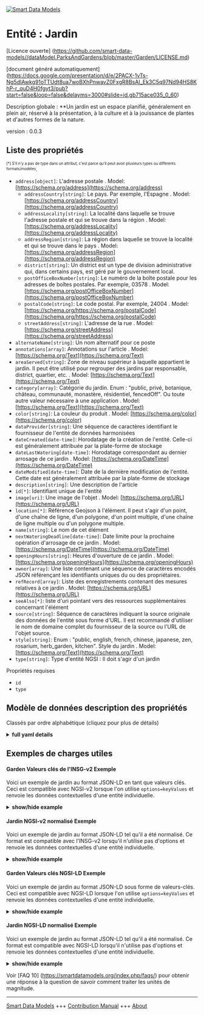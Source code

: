 <!-- 10-Header -->  
[![Smart Data Models](https://smartdatamodels.org/wp-content/uploads/2022/01/SmartDataModels_logo.png "Logo")](https://smartdatamodels.org)  
Entité : Jardin  
===============<!-- /10-Header -->  
<!-- 15-License -->  
[Licence ouverte] (https://github.com/smart-data-models//dataModel.ParksAndGardens/blob/master/Garden/LICENSE.md)  
[document généré automatiquement] (https://docs.google.com/presentation/d/e/2PACX-1vTs-Ng5dIAwkg91oTTUdt8ua7woBXhPnwavZ0FxgR8BsAI_Ek3C5q97Nd94HS8KhP-r_quD4H0fgyt3/pub?start=false&loop=false&delayms=3000#slide=id.gb715ace035_0_60)  
<!-- /15-License -->  
<!-- 20-Description -->  
Description globale : **Un jardin est un espace planifié, généralement en plein air, réservé à la présentation, à la culture et à la jouissance de plantes et d'autres formes de la nature.  
version : 0.0.3  
<!-- /20-Description -->  
<!-- 30-PropertiesList -->  

## Liste des propriétés  

<sup><sub>[*] S'il n'y a pas de type dans un attribut, c'est parce qu'il peut avoir plusieurs types ou différents formats/modèles</sub></sup>.  
- `address[object]`: L'adresse postale  . Model: [https://schema.org/address](https://schema.org/address)	- `addressCountry[string]`: Le pays. Par exemple, l'Espagne  . Model: [https://schema.org/addressCountry](https://schema.org/addressCountry)  
	- `addressLocality[string]`: La localité dans laquelle se trouve l'adresse postale et qui se trouve dans la région  . Model: [https://schema.org/addressLocality](https://schema.org/addressLocality)  
	- `addressRegion[string]`: La région dans laquelle se trouve la localité et qui se trouve dans le pays  . Model: [https://schema.org/addressRegion](https://schema.org/addressRegion)  
	- `district[string]`: Un district est un type de division administrative qui, dans certains pays, est géré par le gouvernement local.    
	- `postOfficeBoxNumber[string]`: Le numéro de la boîte postale pour les adresses de boîtes postales. Par exemple, 03578  . Model: [https://schema.org/postOfficeBoxNumber](https://schema.org/postOfficeBoxNumber)  
	- `postalCode[string]`: Le code postal. Par exemple, 24004  . Model: [https://schema.org/https://schema.org/postalCode](https://schema.org/https://schema.org/postalCode)  
	- `streetAddress[string]`: L'adresse de la rue  . Model: [https://schema.org/streetAddress](https://schema.org/streetAddress)  
- `alternateName[string]`: Un nom alternatif pour ce poste  - `annotations[array]`: Annotations sur l'article  . Model: [https://schema.org/Text](https://schema.org/Text)- `areaServed[string]`: Zone de niveau supérieur à laquelle appartient le jardin. Il peut être utilisé pour regrouper des jardins par responsable, district, quartier, etc.  . Model: [https://schema.org/Text](https://schema.org/Text)- `category[array]`: Catégorie du jardin. Enum : "public, privé, botanique, château, communauté, monastère, résidentiel, fencedOff". Ou toute autre valeur nécessaire à une application  . Model: [https://schema.org/Text](https://schema.org/Text)- `color[string]`: La couleur du produit  . Model: [https://schema.org/color](https://schema.org/color)- `dataProvider[string]`: Une séquence de caractères identifiant le fournisseur de l'entité de données harmonisées  - `dateCreated[date-time]`: Horodatage de la création de l'entité. Celle-ci est généralement attribuée par la plate-forme de stockage  - `dateLastWatering[date-time]`: Horodatage correspondant au dernier arrosage de ce jardin  . Model: [https://schema.org/DateTime](https://schema.org/DateTime)- `dateModified[date-time]`: Date de la dernière modification de l'entité. Cette date est généralement attribuée par la plate-forme de stockage  - `description[string]`: Une description de l'article  - `id[*]`: Identifiant unique de l'entité  - `image[uri]`: Une image de l'objet  . Model: [https://schema.org/URL](https://schema.org/URL)- `location[*]`: Référence Geojson à l'élément. Il peut s'agir d'un point, d'une chaîne de ligne, d'un polygone, d'un point multiple, d'une chaîne de ligne multiple ou d'un polygone multiple.  - `name[string]`: Le nom de cet élément  - `nextWateringDeadline[date-time]`: Date limite pour la prochaine opération d'arrosage de ce jardin  . Model: [https://schema.org/DateTime](https://schema.org/DateTime)- `openingHours[string]`: Heures d'ouverture de ce jardin  . Model: [https://schema.org/openingHours](https://schema.org/openingHours)- `owner[array]`: Une liste contenant une séquence de caractères encodés JSON référençant les identifiants uniques du ou des propriétaires.  - `refRecord[array]`: Liste des enregistrements contenant des mesures relatives à ce jardin  . Model: [https://schema.org/URL](https://schema.org/URL)- `seeAlso[*]`: liste d'uri pointant vers des ressources supplémentaires concernant l'élément  - `source[string]`: Séquence de caractères indiquant la source originale des données de l'entité sous forme d'URL. Il est recommandé d'utiliser le nom de domaine complet du fournisseur de la source ou l'URL de l'objet source.  - `style[string]`: Enum : "public, english, french, chinese, japanese, zen, rosarium, herb_garden, kitchen". Style du jardin  . Model: [https://schema.org/Text](https://schema.org/Text)- `type[string]`: Type d'entité NGSI : Il doit s'agir d'un jardin  <!-- /30-PropertiesList -->  
<!-- 35-RequiredProperties -->  
Propriétés requises  
- `id`  - `type`  <!-- /35-RequiredProperties -->  
<!-- 40-RequiredProperties -->  
<!-- /40-RequiredProperties -->  
<!-- 50-DataModelHeader -->  
## Modèle de données description des propriétés  
Classés par ordre alphabétique (cliquez pour plus de détails)  
<!-- /50-DataModelHeader -->  
<!-- 60-ModelYaml -->  
<details><summary><strong>full yaml details</strong></summary>    
```yaml  
Garden:    
  description: 'A garden is a distinguishable planned space, usually outdoors, set aside for the display, cultivation, and enjoyment of plants and other forms of nature.'    
  properties:    
    address:    
      description: The mailing address    
      properties:    
        addressCountry:    
          description: 'The country. For example, Spain'    
          type: string    
          x-ngsi:    
            model: https://schema.org/addressCountry    
            type: Property    
        addressLocality:    
          description: 'The locality in which the street address is, and which is in the region'    
          type: string    
          x-ngsi:    
            model: https://schema.org/addressLocality    
            type: Property    
        addressRegion:    
          description: 'The region in which the locality is, and which is in the country'    
          type: string    
          x-ngsi:    
            model: https://schema.org/addressRegion    
            type: Property    
        district:    
          description: 'A district is a type of administrative division that, in some countries, is managed by the local government'    
          type: string    
          x-ngsi:    
            type: Property    
        postOfficeBoxNumber:    
          description: 'The post office box number for PO box addresses. For example, 03578'    
          type: string    
          x-ngsi:    
            model: https://schema.org/postOfficeBoxNumber    
            type: Property    
        postalCode:    
          description: 'The postal code. For example, 24004'    
          type: string    
          x-ngsi:    
            model: https://schema.org/https://schema.org/postalCode    
            type: Property    
        streetAddress:    
          description: The street address    
          type: string    
          x-ngsi:    
            model: https://schema.org/streetAddress    
            type: Property    
        streetNr:    
          description: Number identifying a specific property on a public street    
          type: string    
          x-ngsi:    
            type: Property    
      type: object    
      x-ngsi:    
        model: https://schema.org/address    
        type: Property    
    alternateName:    
      description: An alternative name for this item    
      type: string    
      x-ngsi:    
        type: Property    
    annotations:    
      description: Annotations about the item    
      items:    
        type: string    
      type: array    
      x-ngsi:    
        model: https://schema.org/Text    
        type: Property    
    areaServed:    
      description: 'Higher level area to which the garden belongs to. It can be used to group gardens per responsible, district, neighbourhood, etc'    
      type: string    
      x-ngsi:    
        model: https://schema.org/Text    
        type: Property    
    category:    
      description: 'Garden''s category. Enum:''public, private, botanical, castle, community, monastery, residential, fencedOff''. Or any other value needed by an application'    
      items:    
        enum:    
          - botanical    
          - castle    
          - community    
          - fencedOff    
          - monastery    
          - private    
          - public    
          - residential    
        type: string    
      minItems: 1    
      type: array    
      x-ngsi:    
        model: https://schema.org/Text    
        type: Property    
    color:    
      description: The color of the product    
      type: string    
      x-ngsi:    
        model: https://schema.org/color    
        type: Property    
    dataProvider:    
      description: A sequence of characters identifying the provider of the harmonised data entity    
      type: string    
      x-ngsi:    
        type: Property    
    dateCreated:    
      description: Entity creation timestamp. This will usually be allocated by the storage platform    
      format: date-time    
      type: string    
      x-ngsi:    
        type: Property    
    dateLastWatering:    
      description: Timestamp which corresponds to the last watering of this garden    
      format: date-time    
      type: string    
      x-ngsi:    
        model: https://schema.org/DateTime    
        type: Property    
    dateModified:    
      description: Timestamp of the last modification of the entity. This will usually be allocated by the storage platform    
      format: date-time    
      type: string    
      x-ngsi:    
        type: Property    
    description:    
      description: A description of this item    
      type: string    
      x-ngsi:    
        type: Property    
    id:    
      anyOf:    
        - description: Identifier format of any NGSI entity    
          maxLength: 256    
          minLength: 1    
          pattern: ^[\w\-\.\{\}\$\+\*\[\]`|~^@!,:\\]+$    
          type: string    
          x-ngsi:    
            type: Property    
        - description: Identifier format of any NGSI entity    
          format: uri    
          type: string    
          x-ngsi:    
            type: Property    
      description: Unique identifier of the entity    
      x-ngsi:    
        type: Property    
    image:    
      description: An image of the item    
      format: uri    
      type: string    
      x-ngsi:    
        model: https://schema.org/URL    
        type: Property    
    location:    
      description: 'Geojson reference to the item. It can be Point, LineString, Polygon, MultiPoint, MultiLineString or MultiPolygon'    
      oneOf:    
        - description: Geojson reference to the item. Point    
          properties:    
            bbox:    
              items:    
                type: number    
              minItems: 4    
              type: array    
            coordinates:    
              items:    
                type: number    
              minItems: 2    
              type: array    
            type:    
              enum:    
                - Point    
              type: string    
          required:    
            - type    
            - coordinates    
          title: GeoJSON Point    
          type: object    
          x-ngsi:    
            type: GeoProperty    
        - description: Geojson reference to the item. LineString    
          properties:    
            bbox:    
              items:    
                type: number    
              minItems: 4    
              type: array    
            coordinates:    
              items:    
                items:    
                  type: number    
                minItems: 2    
                type: array    
              minItems: 2    
              type: array    
            type:    
              enum:    
                - LineString    
              type: string    
          required:    
            - type    
            - coordinates    
          title: GeoJSON LineString    
          type: object    
          x-ngsi:    
            type: GeoProperty    
        - description: Geojson reference to the item. Polygon    
          properties:    
            bbox:    
              items:    
                type: number    
              minItems: 4    
              type: array    
            coordinates:    
              items:    
                items:    
                  items:    
                    type: number    
                  minItems: 2    
                  type: array    
                minItems: 4    
                type: array    
              type: array    
            type:    
              enum:    
                - Polygon    
              type: string    
          required:    
            - type    
            - coordinates    
          title: GeoJSON Polygon    
          type: object    
          x-ngsi:    
            type: GeoProperty    
        - description: Geojson reference to the item. MultiPoint    
          properties:    
            bbox:    
              items:    
                type: number    
              minItems: 4    
              type: array    
            coordinates:    
              items:    
                items:    
                  type: number    
                minItems: 2    
                type: array    
              type: array    
            type:    
              enum:    
                - MultiPoint    
              type: string    
          required:    
            - type    
            - coordinates    
          title: GeoJSON MultiPoint    
          type: object    
          x-ngsi:    
            type: GeoProperty    
        - description: Geojson reference to the item. MultiLineString    
          properties:    
            bbox:    
              items:    
                type: number    
              minItems: 4    
              type: array    
            coordinates:    
              items:    
                items:    
                  items:    
                    type: number    
                  minItems: 2    
                  type: array    
                minItems: 2    
                type: array    
              type: array    
            type:    
              enum:    
                - MultiLineString    
              type: string    
          required:    
            - type    
            - coordinates    
          title: GeoJSON MultiLineString    
          type: object    
          x-ngsi:    
            type: GeoProperty    
        - description: Geojson reference to the item. MultiLineString    
          properties:    
            bbox:    
              items:    
                type: number    
              minItems: 4    
              type: array    
            coordinates:    
              items:    
                items:    
                  items:    
                    items:    
                      type: number    
                    minItems: 2    
                    type: array    
                  minItems: 4    
                  type: array    
                type: array    
              type: array    
            type:    
              enum:    
                - MultiPolygon    
              type: string    
          required:    
            - type    
            - coordinates    
          title: GeoJSON MultiPolygon    
          type: object    
          x-ngsi:    
            type: GeoProperty    
      x-ngsi:    
        type: GeoProperty    
    name:    
      description: The name of this item    
      type: string    
      x-ngsi:    
        type: Property    
    nextWateringDeadline:    
      description: Deadline for next watering operation to be done on this garden    
      format: date-time    
      type: string    
      x-ngsi:    
        model: https://schema.org/DateTime    
        type: Property    
    openingHours:    
      description: Opening hours of this garden    
      type: string    
      x-ngsi:    
        model: https://schema.org/openingHours    
        type: Property    
    owner:    
      description: A List containing a JSON encoded sequence of characters referencing the unique Ids of the owner(s)    
      items:    
        anyOf:    
          - description: Identifier format of any NGSI entity    
            maxLength: 256    
            minLength: 1    
            pattern: ^[\w\-\.\{\}\$\+\*\[\]`|~^@!,:\\]+$    
            type: string    
            x-ngsi:    
              type: Property    
          - description: Identifier format of any NGSI entity    
            format: uri    
            type: string    
            x-ngsi:    
              type: Property    
        description: Unique identifier of the entity    
        x-ngsi:    
          type: Property    
      type: array    
      x-ngsi:    
        type: Property    
    refRecord:    
      description: List of records which contain measurements related to this garden    
      items:    
        anyOf:    
          - description: Identifier format of any NGSI entity    
            maxLength: 256    
            minLength: 1    
            pattern: ^[\w\-\.\{\}\$\+\*\[\]`|~^@!,:\\]+$    
            type: string    
            x-ngsi:    
              type: Property    
          - description: Identifier format of any NGSI entity    
            format: uri    
            type: string    
            x-ngsi:    
              type: Property    
        description: Unique identifier of the entity    
        x-ngsi:    
          type: Property    
      type: array    
      x-ngsi:    
        model: https://schema.org/URL    
        type: Relationship    
    seeAlso:    
      description: list of uri pointing to additional resources about the item    
      oneOf:    
        - items:    
            format: uri    
            type: string    
          minItems: 1    
          type: array    
        - format: uri    
          type: string    
      x-ngsi:    
        type: Property    
    source:    
      description: 'A sequence of characters giving the original source of the entity data as a URL. Recommended to be the fully qualified domain name of the source provider, or the URL to the source object'    
      type: string    
      x-ngsi:    
        type: Property    
    style:    
      description: 'Enum:''public, english, french, chinese, japanese, zen, rosarium, herb_garden, kitchen''. Garden''s style'    
      enum:    
        - chinese    
        - english    
        - french    
        - herb_garden    
        - japanese    
        - kitchen    
        - public    
        - rosarium    
        - zen    
      type: string    
      x-ngsi:    
        model: https://schema.org/Text    
        type: Property    
    type:    
      description: 'NGSI Entity Type: It has to be Garden'    
      enum:    
        - Garden    
      type: string    
      x-ngsi:    
        type: Property    
  required:    
    - id    
    - type    
  type: object    
  x-derived-from: ""    
  x-disclaimer: 'Redistribution and use in source and binary forms, with or without modification, are permitted  provided that the license conditions are met. Copyleft (c) 2022 Contributors to Smart Data Models Program'    
  x-license-url: https://github.com/smart-data-models/dataModel.ParksAndGardens/blob/master/Garden/LICENSE.md    
  x-model-schema: https://smart-data-models.github.io/dataModel/ParksAndGardens/Garden/schema.json    
  x-model-tags: ""    
  x-version: 0.0.3    
```  
</details>    
<!-- /60-ModelYaml -->  
<!-- 70-MiddleNotes -->  
<!-- /70-MiddleNotes -->  
<!-- 80-Examples -->  
## Exemples de charges utiles  
#### Garden Valeurs clés de l'INSG-v2 Exemple  
Voici un exemple de jardin au format JSON-LD en tant que valeurs clés. Ceci est compatible avec NGSI-v2 lorsque l'on utilise `options=keyValues` et renvoie les données contextuelles d'une entité individuelle.  
<details><summary><strong>show/hide example</strong></summary>    
```json  
{  
  "id": "Santander-Garden-Piquio",  
  "type": "Garden",  
  "name": "Jardines de Piquio",  
  "description": "Jardines de Piquio. Zona El Sardinero",  
  "location": {  
    "type": "Point",  
    "coordinates": [-3.7836974, 43.4741091]  
  },  
  "address": {  
    "streetAddress": "Avenida Castañeda",  
    "addressLocality": "Santander",  
    "postalCode": "39005"  
  },  
  "openingHours": "Mo-Su",  
  "style": "french",  
  "category": ["public"],  
  "areaServed": "El Sardinero",  
  "dateLastWatering": "2017-03-31T08:00:00Z",  
  "refRecord": ["Santander-Garden-Piquio-Record-1"]  
}  
```  
</details>  
#### Jardin NGSI-v2 normalisé Exemple  
Voici un exemple de jardin au format JSON-LD tel qu'il a été normalisé. Ce format est compatible avec l'INSG-v2 lorsqu'il n'utilise pas d'options et renvoie les données contextuelles d'une entité individuelle.  
<details><summary><strong>show/hide example</strong></summary>    
```json  
{  
  "id": "Santander-Garden-Piquio",  
  "type": "Garden",  
  "category": {  
    "type": "array",  
    "value": [  
      "public"  
    ]  
  },  
  "style": {  
    "type": "Text",  
    "value": "french"  
  },  
  "description": {  
    "type": "Text",  
    "value": "Jardines de Piquio. Zona El Sardinero"  
  },  
  "dateLastWatering": {  
    "type": "DateTime",  
    "value": "2017-03-31T08:00:00Z"  
  },  
  "location": {  
    "type": "geo:json",  
    "value": {  
      "type": "Point",  
      "coordinates": [  
        -3.7836974,  
        43.4741091  
      ]  
    }  
  },  
  "refRecord": {  
    "type": "URI",  
    "value": [  
      "Santander-Garden-Piquio-Record-1"  
    ]  
  },  
  "areaServed": {  
    "type": "Text",  
    "value": "El Sardinero"  
  },  
  "address": {  
    "type": "PostalAddress",  
    "value": {  
      "addressLocality": "Santander",  
      "postalCode": "39005",  
      "streetAddress": "Avenida Casta\u00f1eda"  
    }  
  },  
  "openingHours": {  
    "type": "Text",  
    "value": "Mo-Su"  
  },  
  "name": {  
    "type": "Text",  
    "value": "Jardines de Piquio"  
  }  
}  
```  
</details>  
#### Garden Valeurs clés NGSI-LD Exemple  
Voici un exemple de jardin au format JSON-LD sous forme de valeurs-clés. Ceci est compatible avec NGSI-LD lorsque l'on utilise `options=keyValues` et renvoie les données contextuelles d'une entité individuelle.  
<details><summary><strong>show/hide example</strong></summary>    
```json  
{  
  "id": "urn:ngsi-ld:Garden:Santander-Garden-Piquio",  
  "type": "Garden",  
  "address": {  
    "addressLocality": "Santander",  
    "postalCode": "39005",  
    "streetAddress": "Avenida Casta\u00f1eda"  
  },  
  "areaServed": "El Sardinero",  
  "category": [  
    "public"  
  ],  
  "dateLastWatering":  "2017-03-31T08:00:00Z"  
  ,  
  "description": "Jardines de Piquio. Zona El Sardinero",  
  "location": {  
    "coordinates": [  
      -3.7836974,  
      43.4741091  
    ],  
    "type": "Point"  
  },  
  "name": "Jardines de Piquio",  
  "openingHours": "Mo-Su",  
  "refRecord": [  
    "urn:ngsi-ld:Record:Santander-Garden-Piquio-Record-1"  
  ],  
  "style": "french",  
  "@context": [  
    "https://raw.githubusercontent.com/smart-data-models/dataModel.ParksAndGardens/master/context.jsonld"  
  ]  
}  
```  
</details>  
#### Jardin NGSI-LD normalisé Exemple  
Voici un exemple de jardin au format JSON-LD tel qu'il a été normalisé. Ce format est compatible avec NGSI-LD lorsqu'il n'utilise pas d'options et renvoie les données contextuelles d'une entité individuelle.  
<details><summary><strong>show/hide example</strong></summary>    
```json  
{  
  "id": "urn:ngsi-ld:Garden:Santander-Garden-Piquio",  
  "type": "Garden",  
  "address": {  
    "type": "Property",  
    "value": {  
      "addressLocality": "Santander",  
      "postalCode": "39005",  
      "streetAddress": "Avenida Casta\u00f1eda",  
      "type": "PostalAddress"  
    }  
  },  
  "areaServed": {  
    "type": "Property",  
    "value": "El Sardinero"  
  },  
  "category": {  
    "type": "Property",  
    "value": [  
      "public"  
    ]  
  },  
  "dateLastWatering": {  
    "type": "Property",  
    "value": {  
      "@type": "DateTime",  
      "@value": "2017-03-31T08:00:00Z"  
    }  
  },  
  "description": {  
    "type": "Property",  
    "value": "Jardines de Piquio. Zona El Sardinero"  
  },  
  "location": {  
    "type": "GeoProperty",  
    "value": {  
      "type": "Point",  
      "coordinates": [  
        -3.7836974,  
        43.4741091  
      ]  
    }  
  },  
  "name": {  
    "type": "Property",  
    "value": "Jardines de Piquio"  
  },  
  "openingHours": {  
    "type": "Property",  
    "value": "Mo-Su"  
  },  
  "refRecord": {  
    "type": "Relationship",  
    "object": [  
      "urn:ngsi-ld:Record:Santander-Garden-Piquio-Record-1"  
    ]  
  },  
  "style": {  
    "type": "Property",  
    "value": "french"  
  },  
  "@context": [  
    "https://raw.githubusercontent.com/smart-data-models/dataModel.ParksAndGardens/master/context.jsonld"  
  ]  
}  
```  
</details><!-- /80-Examples -->  
<!-- 90-FooterNotes -->  
<!-- /90-FooterNotes -->  
<!-- 95-Units -->  
Voir [FAQ 10] (https://smartdatamodels.org/index.php/faqs/) pour obtenir une réponse à la question de savoir comment traiter les unités de magnitude.  
<!-- /95-Units -->  
<!-- 97-LastFooter -->  
---  
[Smart Data Models](https://smartdatamodels.org) +++ [Contribution Manual](https://bit.ly/contribution_manual) +++ [About](https://bit.ly/Introduction_SDM)<!-- /97-LastFooter -->  
